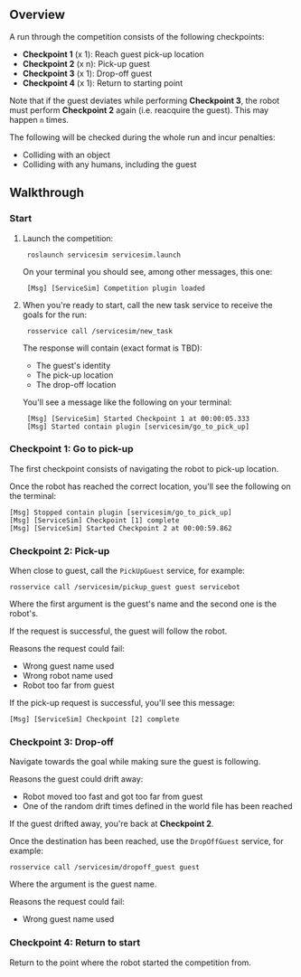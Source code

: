 ## Overview

A run through the competition consists of the following checkpoints:

* **Checkpoint 1** (x 1): Reach guest pick-up location
* **Checkpoint 2** (x n): Pick-up guest
* **Checkpoint 3** (x 1): Drop-off guest
* **Checkpoint 4** (x 1): Return to starting point

Note that if the guest deviates while performing **Checkpoint 3**, the robot must perform **Checkpoint 2** again (i.e. reacquire the guest). This may happen `n` times.

The following will be checked during the whole run and incur penalties:

* Colliding with an object
* Colliding with any humans, including the guest

## Walkthrough

### Start

1. Launch the competition:

        roslaunch servicesim servicesim.launch

    On your terminal you should see, among other messages, this one:

        [Msg] [ServiceSim] Competition plugin loaded

1. When you're ready to start, call the new task service to receive the
goals for the run:

        rosservice call /servicesim/new_task

    The response will contain (exact format is TBD):

    * The guest's identity
    * The pick-up location
    * The drop-off location

    You'll see a message like the following on your terminal:

        [Msg] [ServiceSim] Started Checkpoint 1 at 00:00:05.333
        [Msg] Started contain plugin [servicesim/go_to_pick_up]

### Checkpoint 1: Go to pick-up

The first checkpoint consists of navigating the robot to pick-up location.

Once the robot has reached the correct location, you'll see the following on
the terminal:

    [Msg] Stopped contain plugin [servicesim/go_to_pick_up]
    [Msg] [ServiceSim] Checkpoint [1] complete
    [Msg] [ServiceSim] Started Checkpoint 2 at 00:00:59.862

### Checkpoint 2: Pick-up

When close to guest, call the `PickUpGuest` service, for example:

    rosservice call /servicesim/pickup_guest guest servicebot

Where the first argument is the guest's name and the second one is the robot's.

If the request is successful, the guest will follow the robot.

Reasons the request could fail:

* Wrong guest name used
* Wrong robot name used
* Robot too far from guest

If the pick-up request is successful, you'll see this message:

    [Msg] [ServiceSim] Checkpoint [2] complete

### Checkpoint 3: Drop-off

Navigate towards the goal while making sure the guest is following.

Reasons the guest could drift away:

* Robot moved too fast and got too far from guest
* One of the random drift times defined in the world file has been reached

If the guest drifted away, you're back at **Checkpoint 2**.

Once the destination has been reached, use the `DropOffGuest` service, for example:

    rosservice call /servicesim/dropoff_guest guest

Where the argument is the guest name.

Reasons the request could fail:

* Wrong guest name used

### Checkpoint 4: Return to start

Return to the point where the robot started the competition from.